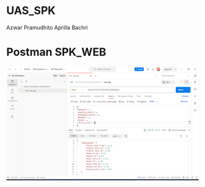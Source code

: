 # UAS_SPK
<p>Azwar Pramudhito Aprilla Bachri</p>


# Postman SPK_WEB

<img src='postman spk_web.png' alt='postman spk_web'/>

